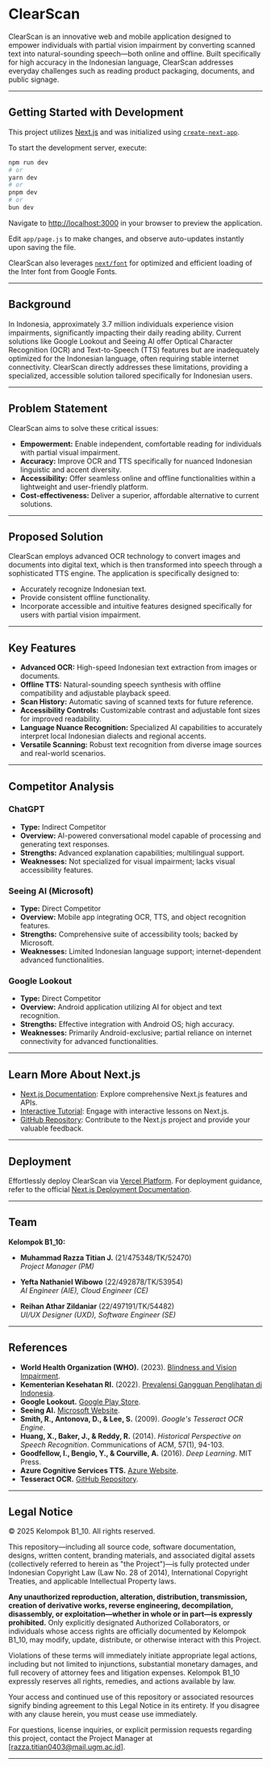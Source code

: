# ClearScan

ClearScan is an innovative web and mobile application designed to empower individuals with partial vision impairment by converting scanned text into natural-sounding speech—both online and offline. Built specifically for high accuracy in the Indonesian language, ClearScan addresses everyday challenges such as reading product packaging, documents, and public signage.

---

## Getting Started with Development

This project utilizes [Next.js](https://nextjs.org/) and was initialized using [`create-next-app`](https://github.com/vercel/next.js/tree/canary/packages/create-next-app).

To start the development server, execute:

```bash
npm run dev
# or
yarn dev
# or
pnpm dev
# or
bun dev
```

Navigate to [http://localhost:3000](http://localhost:3000) in your browser to preview the application.

Edit `app/page.js` to make changes, and observe auto-updates instantly upon saving the file.

ClearScan also leverages [`next/font`](https://nextjs.org/docs/basic-features/font-optimization) for optimized and efficient loading of the Inter font from Google Fonts.

---

## Background

In Indonesia, approximately 3.7 million individuals experience vision impairments, significantly impacting their daily reading ability. Current solutions like Google Lookout and Seeing AI offer Optical Character Recognition (OCR) and Text-to-Speech (TTS) features but are inadequately optimized for the Indonesian language, often requiring stable internet connectivity. ClearScan directly addresses these limitations, providing a specialized, accessible solution tailored specifically for Indonesian users.

---

## Problem Statement

ClearScan aims to solve these critical issues:

- **Empowerment:** Enable independent, comfortable reading for individuals with partial visual impairment.
- **Accuracy:** Improve OCR and TTS specifically for nuanced Indonesian linguistic and accent diversity.
- **Accessibility:** Offer seamless online and offline functionalities within a lightweight and user-friendly platform.
- **Cost-effectiveness:** Deliver a superior, affordable alternative to current solutions.

---

## Proposed Solution

ClearScan employs advanced OCR technology to convert images and documents into digital text, which is then transformed into speech through a sophisticated TTS engine. The application is specifically designed to:

- Accurately recognize Indonesian text.
- Provide consistent offline functionality.
- Incorporate accessible and intuitive features designed specifically for users with partial vision impairment.

---

## Key Features

- **Advanced OCR:** High-speed Indonesian text extraction from images or documents.
- **Offline TTS:** Natural-sounding speech synthesis with offline compatibility and adjustable playback speed.
- **Scan History:** Automatic saving of scanned texts for future reference.
- **Accessibility Controls:** Customizable contrast and adjustable font sizes for improved readability.
- **Language Nuance Recognition:** Specialized AI capabilities to accurately interpret local Indonesian dialects and regional accents.
- **Versatile Scanning:** Robust text recognition from diverse image sources and real-world scenarios.

---

## Competitor Analysis

### ChatGPT
- **Type:** Indirect Competitor  
- **Overview:** AI-powered conversational model capable of processing and generating text responses.
- **Strengths:** Advanced explanation capabilities; multilingual support.
- **Weaknesses:** Not specialized for visual impairment; lacks visual accessibility features.

### Seeing AI (Microsoft)
- **Type:** Direct Competitor  
- **Overview:** Mobile app integrating OCR, TTS, and object recognition features.
- **Strengths:** Comprehensive suite of accessibility tools; backed by Microsoft.
- **Weaknesses:** Limited Indonesian language support; internet-dependent advanced functionalities.

### Google Lookout
- **Type:** Direct Competitor  
- **Overview:** Android application utilizing AI for object and text recognition.
- **Strengths:** Effective integration with Android OS; high accuracy.
- **Weaknesses:** Primarily Android-exclusive; partial reliance on internet connectivity for advanced functionalities.

---

## Learn More About Next.js

- [Next.js Documentation](https://nextjs.org/docs): Explore comprehensive Next.js features and APIs.
- [Interactive Tutorial](https://nextjs.org/learn): Engage with interactive lessons on Next.js.
- [GitHub Repository](https://github.com/vercel/next.js/): Contribute to the Next.js project and provide your valuable feedback.

---

## Deployment

Effortlessly deploy ClearScan via [Vercel Platform](https://vercel.com/new?utm_medium=default-template&filter=next.js&utm_source=create-next-app&utm_campaign=create-next-app-readme). For deployment guidance, refer to the official [Next.js Deployment Documentation](https://nextjs.org/docs/deployment).

---

## Team

**Kelompok B1_10:**

- **Muhammad Razza Titian J.** (21/475348/TK/52470)  
  *Project Manager (PM)*

- **Yefta Nathaniel Wibowo** (22/492878/TK/53954)  
  *AI Engineer (AIE), Cloud Engineer (CE)*

- **Reihan Athar Zildaniar** (22/497191/TK/54482)  
  *UI/UX Designer (UXD), Software Engineer (SE)*

---

## References

- **World Health Organization (WHO).** (2023). [Blindness and Vision Impairment](https://www.who.int).
- **Kementerian Kesehatan RI.** (2022). [Prevalensi Gangguan Penglihatan di Indonesia](https://www.kemkes.go.id).
- **Google Lookout.** [Google Play Store](https://play.google.com/store/apps/details?id=com.google.android.apps.accessibility.reveal).
- **Seeing AI.** [Microsoft Website](https://www.microsoft.com/en-us/ai/seeing-ai).
- **Smith, R., Antonova, D., & Lee, S.** (2009). *Google's Tesseract OCR Engine*.
- **Huang, X., Baker, J., & Reddy, R.** (2014). *Historical Perspective on Speech Recognition*. Communications of ACM, 57(1), 94-103.
- **Goodfellow, I., Bengio, Y., & Courville, A.** (2016). *Deep Learning*. MIT Press.
- **Azure Cognitive Services TTS.** [Azure Website](https://azure.microsoft.com/en-us/services/cognitive-services/text-to-speech/).
- **Tesseract OCR.** [GitHub Repository](https://github.com/tesseract-ocr/tesseract).

---

## Legal Notice

© 2025 Kelompok B1_10. All rights reserved.

This repository—including all source code, software documentation, designs, written content, branding materials, and associated digital assets (collectively referred to herein as "the Project")—is fully protected under Indonesian Copyright Law (Law No. 28 of 2014), International Copyright Treaties, and applicable Intellectual Property laws.

**Any unauthorized reproduction, alteration, distribution, transmission, creation of derivative works, reverse engineering, decompilation, disassembly, or exploitation—whether in whole or in part—is expressly prohibited.** Only explicitly designated Authorized Collaborators, or individuals whose access rights are officially documented by Kelompok B1_10, may modify, update, distribute, or otherwise interact with this Project.

Violations of these terms will immediately initiate appropriate legal actions, including but not limited to injunctions, substantial monetary damages, and full recovery of attorney fees and litigation expenses. Kelompok B1_10 expressly reserves all rights, remedies, and actions available by law.

Your access and continued use of this repository or associated resources signify binding agreement to this Legal Notice in its entirety. If you disagree with any clause herein, you must cease use immediately.

For questions, license inquiries, or explicit permission requests regarding this project, contact the Project Manager at [razza.titian0403@mail.ugm.ac.id].

---
